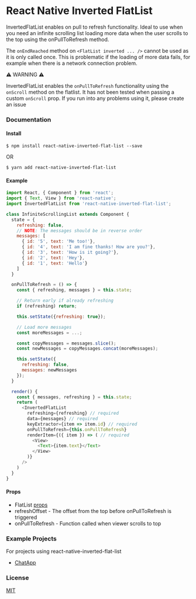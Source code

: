 <h1>React Native Inverted FlatList</h1>

InvertedFlatList enables on pull to refresh functionality. Ideal to use when
you need an infinite scrolling list loading more data when the user scrolls to
the top using the onPullToRefresh method.

The ```onEndReached``` method on ```<FlatList inverted ... />``` cannot be used
as it is only called once. This is problematic if the loading of more data
fails, for example when there is a network connection problem.


:warning: WARNING :warning:

InvertedFlatList enables the ```onPullToRefresh``` functionality using the
```onScroll``` method on the flatlist. It has not been tested when passing a
custom ```onScroll``` prop. If you run into any problems using it, please create
an issue

<h3>Documentation</h3>

<h4>Install</h4>

```shell
$ npm install react-native-inverted-flat-list --save
```

OR

```shell
$ yarn add react-native-inverted-flat-list
```

<h4>Example</h4>

```javascript
import React, { Component } from 'react';
import { Text, View } from 'react-native';
import InvertedFlatList from 'react-native-inverted-flat-list';

class InfiniteScrollingList extends Component {
  state = {
    refreshing: false,
    // NOTE: The messages should be in reverse order
    messages: [
      { id: '5', text: 'Me too!'},
      { id: '4', text: 'I am fine thanks! How are you?'},
      { id: '3', text: 'How is it going?'},
      { id: '2', text: 'Hey'},
      { id: '1', text: 'Hello'}
    ]
  }

  onPullToRefresh = () => {
    const { refreshing, messages } = this.state;

    // Return early if already refreshing
    if (refreshing) return;

    this.setState({refreshing: true});

    // Load more messages
    const moreMessages = ...;

    const copyMessages = messages.slice();
    const newMessages = copyMessages.concat(moreMessages);

    this.setState({
      refreshing: false,
      messages: newMessages
    });
  }

  render() {
    const { messages, refreshing } = this.state;
    return (
      <InvertedFlatList
        refreshing={refreshing} // required
        data={messages} // required
        keyExtractor={item => item.id} // required
        onPullToRefresh={this.onPullToRefresh}
        renderItem={({ item }) => ( // required
          <View>
            <Text>{item.text}</Text>
          </View>
        )}
      />
    )
  }
}

```

<h4>Props</h4>

* FlatList <a href="https://facebook.github.io/react-native/docs/flatlist#props">props</a>
* refreshOffset - The offset from the top before onPullToRefresh is triggered
* onPullToRefresh - Function called when viewer scrolls to top

<h3>Example Projects</h3>

For projects using react-native-inverted-flat-list


* <a href="https://github.com/supergoat/chat-app">ChatApp</a>


<h3>License</h3>
<a href="./LICENSE">MIT</a>
